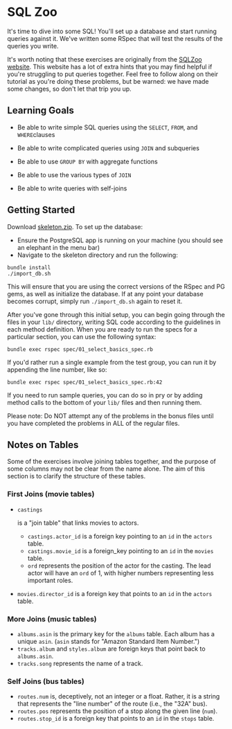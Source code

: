 # SQL Zoo

It's time to dive into some SQL! You'll set up a database and start running queries against it. We've written some RSpec that will test the results of the queries you write.

It's worth noting that these exercises are originally from the [SQLZoo website](http://sqlzoo.net/). This website has a lot of extra hints that you may find helpful if you're struggling to put queries together. Feel free to follow along on their tutorial as you're doing these problems, but be warned: we have made some changes, so don't let that trip you up.

## Learning Goals

- Be able to write simple SQL queries using the `SELECT`, `FROM`, and `WHERE`clauses

- Be able to write complicated queries using `JOIN` and subqueries

- Be able to use `GROUP BY` with aggregate functions

- Be able to use the various types of `JOIN`

- Be able to write queries with self-joins

## Getting Started

Download [skeleton.zip](http://assets.aaonline.io/fullstack/sql/projects/sqlzoo/skeleton.zip?raw=true). To set up the database:

- Ensure the PostgreSQL app is running on your machine (you should see an elephant in the menu bar)
- Navigate to the skeleton directory and run the following:

```
bundle install
./import_db.sh
```

This will ensure that you are using the correct versions of the RSpec and PG gems, as well as initialize the database. If at any point your database becomes corrupt, simply run `./import_db.sh` again to reset it.

After you've gone through this initial setup, you can begin going through the files in your `lib/` directory, writing SQL code according to the guidelines in each method definition. When you are ready to run the specs for a particular section, you can use the following syntax:

```
bundle exec rspec spec/01_select_basics_spec.rb
```

If you'd rather run a single example from the test group, you can run it by appending the line number, like so:

```
bundle exec rspec spec/01_select_basics_spec.rb:42
```

If you need to run sample queries, you can do so in pry or by adding method calls to the bottom of your `lib/` files and then running them.

Please note: Do NOT attempt any of the problems in the bonus files until you have completed the problems in ALL of the regular files.

## Notes on Tables

Some of the exercises involve joining tables together, and the purpose of some columns may not be clear from the name alone. The aim of this section is to clarify the structure of these tables.

### First Joins (movie tables)

- ```
  castings
  ```

   

  is a "join table" that links movies to actors.

  - `castings.actor_id` is a foreign key pointing to an `id` in the `actors` table.
  - `castings.movie_id` is a foreign_key pointing to an `id` in the `movies` table.
  - `ord` represents the position of the actor for the casting. The lead actor will have an `ord` of 1, with higher numbers representing less important roles.

- `movies.director_id` is a foreign key that points to an `id` in the `actors` table.

### More Joins (music tables)

- `albums.asin` is the primary key for the `albums` table. Each album has a unique `asin`. (`asin` stands for "Amazon Standard Item Number.")
- `tracks.album` and `styles.album` are foreign keys that point back to `albums.asin`.
- `tracks.song` represents the name of a track.

### Self Joins (bus tables)

- `routes.num` is, deceptively, not an integer or a float. Rather, it is a string that represents the "line number" of the route (i.e., the "32A" bus).
- `routes.pos` represents the position of a stop along the given line (`num`).
- `routes.stop_id` is a foreign key that points to an `id` in the `stops` table.